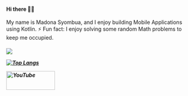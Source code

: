 

<h4 align="left">
 Hi there 👋🏾
</h4>
<p align="left">
My name is Madona Syombua, and I enjoy building Mobile Applications using Kotlin.
 ⚡ Fun fact: I enjoy solving some random Math problems to keep me occupied.
<h5 align="left">

![](https://github-readme-stats.vercel.app/api?username=madonahs&show_icons=true&theme=radical&include_all_commits=true&count_private=true&line_height=30)

[![Top Langs](https://github-readme-stats.vercel.app/api/top-langs/?username=madonahs&layout=compact&theme=radical)](https://github.com/madonahs?tab=repositories)
	
<a href="https://youtube.com/c/MadonaSyombua"><img src="https://user-images.githubusercontent.com/11560987/104072012-e232eb00-51cf-11eb-8428-121ad561b6b8.png" height="50" width="130" alt="YouTube"></a>
	
